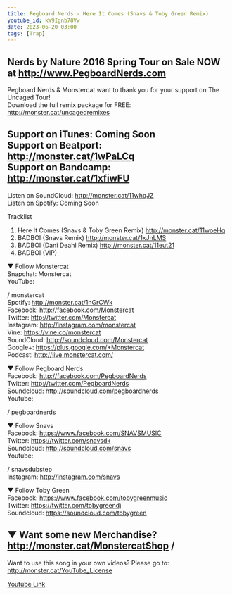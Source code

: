 ```yaml
---
title: Pegboard Nerds - Here It Comes (Snavs & Toby Green Remix)
youtube_id: kW9Ignb78Vw
date: 2023-06-20 03:00
tags: [Trap]
---
```

Nerds by Nature 2016 Spring Tour on Sale NOW at <http://www.PegboardNerds.com>  
---  
Pegboard Nerds & Monstercat want to thank you for your support on The Uncaged Tour!  
Download the full remix package for FREE: <http://monster.cat/uncagedremixes>  

Support on iTunes: Coming Soon  
Support on Beatport: <http://monster.cat/1wPaLCq>  
Support on Bandcamp: <http://monster.cat/1xfiwFU>  
---  
Listen on SoundCloud: <http://monster.cat/11whqJZ>  
Listen on Spotify: Coming Soon  

Tracklist  
01. Here It Comes (Snavs & Toby Green Remix) <http://monster.cat/11woeHq>  
02. BADBOI (Snavs Remix) <http://monster.cat/1xJnLMS>  
03. BADBOI (Dani Deahl Remix) <http://monster.cat/11eut21>  
04. BADBOI (VIP)  

▼ Follow Monstercat  
Snapchat: Monstercat  
YouTube:  

 / monstercat  
Spotify: <http://monster.cat/1hGrCWk>  
Facebook: <http://facebook.com/Monstercat>  
Twitter: <http://twitter.com/Monstercat>  
Instagram: <http://instagram.com/monstercat>  
Vine: <https://vine.co/monstercat>  
SoundCloud: <http://soundcloud.com/Monstercat>  
Google+: <https://plus.google.com/+Monstercat>  
Podcast: <http://live.monstercat.com/>  

▼ Follow Pegboard Nerds  
Facebook: <http://facebook.com/PegboardNerds>  
Twitter: <http://twitter.com/PegboardNerds>  
Soundcloud: <http://soundcloud.com/pegboardnerds>  
Youtube:  

 / pegboardnerds  

▼ Follow Snavs  
Facebook: <https://www.facebook.com/SNAVSMUSIC>  
Twitter: <https://twitter.com/snavsdk>  
Soundcloud: <http://soundcloud.com/snavs>  
Youtube:  

 / snavsdubstep  
Instagram: <http://instagram.com/snavs>  

▼ Follow Toby Green  
Facebook: <https://www.facebook.com/tobygreenmusic>  
Twitter: <https://twitter.com/tobygreendj>  
Soundcloud: <https://soundcloud.com/tobygreen>  

▼ Want some new Merchandise?  
<http://monster.cat/MonstercatShop> /  
-----------------------------------  
Want to use this song in your own videos? Please go to: <http://monster.cat/YouTube_License>  

[Youtube Link](https://www.youtube.com/watch?v=kW9Ignb78Vw)  
